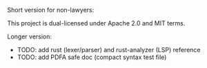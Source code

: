 Short version for non-lawyers:

This project is dual-licensed under Apache 2.0 and MIT
terms.

Longer version:

- TODO: add rust (lexer/parser) and rust-analyzer (LSP) reference
- TODO: add PDFA safe doc (compact syntax test file)
